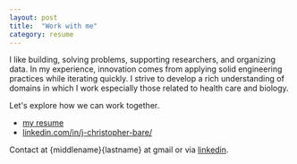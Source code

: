 ```yaml
---
layout: post
title:  "Work with me"
category: resume
---
```


I like building, solving problems, supporting researchers, and organizing data. In my experience, innovation comes from applying solid engineering practices while iterating quickly. I strive to develop a rich understanding of domains in which I work especially those related to health care and biology.

Let's explore how we can work together.

- [my resume](https://cbare.github.io/pages/resume-j-christopher-bare)
- [linkedin.com/in/j-christopher-bare/](https://www.linkedin.com/in/j-christopher-bare/)

Contact at {middlename}{lastname} at gmail or via [linkedin](https://www.linkedin.com/in/j-christopher-bare/).
